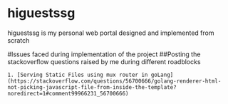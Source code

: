 # higuestssg
higuestssg is my personal web portal designed and implemented from scratch

#Issues faced during implementation of the project
##Posting the stackoverflow questions raised by me during different roadblocks
```
1. [Serving Static Files using mux router in goLang](https://stackoverflow.com/questions/56700666/golang-renderer-html-not-picking-javascript-file-from-inside-the-template?noredirect=1#comment99966231_56700666)
```
